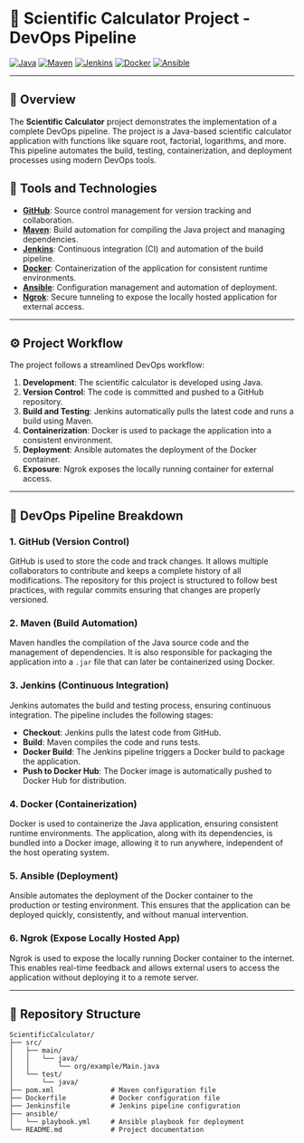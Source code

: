 # 🧮 Scientific Calculator Project - DevOps Pipeline

[![Java](https://img.shields.io/badge/Java-17-blue.svg)](https://www.oracle.com/java/) 
[![Maven](https://img.shields.io/badge/Maven-3.8.1-orange.svg)](https://maven.apache.org/)
[![Jenkins](https://img.shields.io/badge/Jenkins-CI%2FCD-red.svg)](https://jenkins.io/)
[![Docker](https://img.shields.io/badge/Docker-Container-blue.svg)](https://www.docker.com/)
[![Ansible](https://img.shields.io/badge/Ansible-Deployment-yellow.svg)](https://www.ansible.com/)

---

## 📝 Overview

The **Scientific Calculator** project demonstrates the implementation of a complete DevOps pipeline. The project is a Java-based scientific calculator application with functions like square root, factorial, logarithms, and more. This pipeline automates the build, testing, containerization, and deployment processes using modern DevOps tools.

## 🔧 Tools and Technologies

- **[GitHub](https://github.com/)**: Source control management for version tracking and collaboration.
- **[Maven](https://maven.apache.org/)**: Build automation for compiling the Java project and managing dependencies.
- **[Jenkins](https://www.jenkins.io/)**: Continuous integration (CI) and automation of the build pipeline.
- **[Docker](https://www.docker.com/)**: Containerization of the application for consistent runtime environments.
- **[Ansible](https://www.ansible.com/)**: Configuration management and automation of deployment.
- **[Ngrok](https://ngrok.com/)**: Secure tunneling to expose the locally hosted application for external access.

---

## ⚙️ Project Workflow

The project follows a streamlined DevOps workflow:

1. **Development**: The scientific calculator is developed using Java.
2. **Version Control**: The code is committed and pushed to a GitHub repository.
3. **Build and Testing**: Jenkins automatically pulls the latest code and runs a build using Maven.
4. **Containerization**: Docker is used to package the application into a consistent environment.
5. **Deployment**: Ansible automates the deployment of the Docker container.
6. **Exposure**: Ngrok exposes the locally running container for external access.

---

## 🚀 DevOps Pipeline Breakdown

### 1. **GitHub** (Version Control)
GitHub is used to store the code and track changes. It allows multiple collaborators to contribute and keeps a complete history of all modifications. The repository for this project is structured to follow best practices, with regular commits ensuring that changes are properly versioned.

### 2. **Maven** (Build Automation)
Maven handles the compilation of the Java source code and the management of dependencies. It is also responsible for packaging the application into a `.jar` file that can later be containerized using Docker.

### 3. **Jenkins** (Continuous Integration)
Jenkins automates the build and testing process, ensuring continuous integration. The pipeline includes the following stages:
   - **Checkout**: Jenkins pulls the latest code from GitHub.
   - **Build**: Maven compiles the code and runs tests.
   - **Docker Build**: The Jenkins pipeline triggers a Docker build to package the application.
   - **Push to Docker Hub**: The Docker image is automatically pushed to Docker Hub for distribution.

### 4. **Docker** (Containerization)
Docker is used to containerize the Java application, ensuring consistent runtime environments. The application, along with its dependencies, is bundled into a Docker image, allowing it to run anywhere, independent of the host operating system.

### 5. **Ansible** (Deployment)
Ansible automates the deployment of the Docker container to the production or testing environment. This ensures that the application can be deployed quickly, consistently, and without manual intervention.

### 6. **Ngrok** (Expose Locally Hosted App)
Ngrok is used to expose the locally running Docker container to the internet. This enables real-time feedback and allows external users to access the application without deploying it to a remote server.

---

## 📂 Repository Structure

```plaintext
ScientificCalculator/
├── src/
│   ├── main/
│   │   └── java/
│   │       └── org/example/Main.java
│   └── test/
│       └── java/
├── pom.xml              # Maven configuration file
├── Dockerfile           # Docker configuration file
├── Jenkinsfile          # Jenkins pipeline configuration
├── ansible/
│   └── playbook.yml     # Ansible playbook for deployment
└── README.md            # Project documentation
